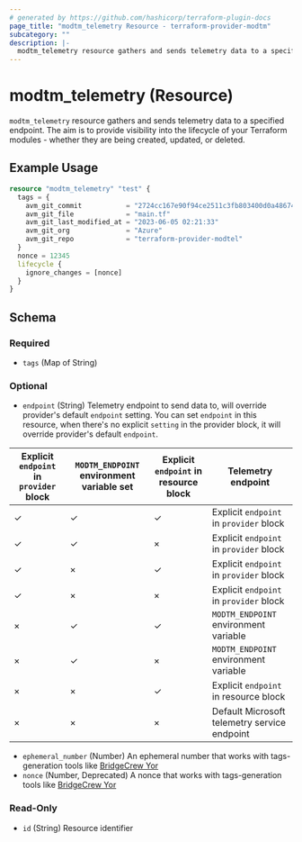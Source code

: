 ```yaml
---
# generated by https://github.com/hashicorp/terraform-plugin-docs
page_title: "modtm_telemetry Resource - terraform-provider-modtm"
subcategory: ""
description: |-
  modtm_telemetry resource gathers and sends telemetry data to a specified endpoint. The aim is to provide visibility into the lifecycle of your Terraform modules - whether they are being created, updated, or deleted.
---
```


# modtm_telemetry (Resource)

`modtm_telemetry` resource gathers and sends telemetry data to a specified endpoint. The aim is to provide visibility into the lifecycle of your Terraform modules - whether they are being created, updated, or deleted.

## Example Usage

```terraform
resource "modtm_telemetry" "test" {
  tags = {
    avm_git_commit           = "2724cc167e90f94ce2511c3fb803400d0a486743"
    avm_git_file             = "main.tf"
    avm_git_last_modified_at = "2023-06-05 02:21:33"
    avm_git_org              = "Azure"
    avm_git_repo             = "terraform-provider-modtel"
  }
  nonce = 12345
  lifecycle {
    ignore_changes = [nonce]
  }
}
```

<!-- schema generated by tfplugindocs -->
## Schema

### Required

- `tags` (Map of String)

### Optional

- `endpoint` (String) Telemetry endpoint to send data to, will override provider's default `endpoint` setting.
You can set `endpoint` in this resource, when there's no explicit `setting` in the provider block, it will override provider's default `endpoint`.

|Explicit `endpoint` in `provider` block | `MODTM_ENDPOINT` environment variable set | Explicit `endpoint` in resource block | Telemetry endpoint |
|--|--|--|--|
| ✓ | ✓ | ✓ | Explicit `endpoint` in `provider` block | 
| ✓ | ✓ | × | Explicit `endpoint` in `provider` block | 
| ✓ | × | ✓ | Explicit `endpoint` in `provider` block | 
| ✓ | × | × | Explicit `endpoint` in `provider` block | 
| × | ✓ | ✓ | `MODTM_ENDPOINT` environment variable | 
| × | ✓ | × | `MODTM_ENDPOINT` environment variable | 
| × | × | ✓ | Explicit `endpoint` in resource block | 
| × | × | × | Default Microsoft telemetry service endpoint |
- `ephemeral_number` (Number) An ephemeral number that works with tags-generation tools like [BridgeCrew Yor](https://yor.io/)
- `nonce` (Number, Deprecated) A nonce that works with tags-generation tools like [BridgeCrew Yor](https://yor.io/)

### Read-Only

- `id` (String) Resource identifier
